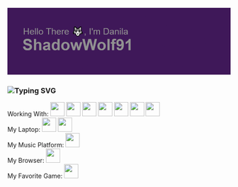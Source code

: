 ![Header](https://github.com/ShadowWolf91/ShadowWolf91/blob/main/header.png)
### ![Typing SVG](https://readme-typing-svg.herokuapp.com?color=%2336BCF7&lines=Hi+there,+I'm+a+3D+and+Unity+programmer)
Working With:
<img height="32" width="32" src="https://cdn.simpleicons.org/adobephotoshop/purple"/>
<a href="https://www.autodesk.com/"><img height="32" width="32" src="https://cdn.simpleicons.org/autodesk/purple"/><a/>
<a href="https://www.blender.org/"><img height="32" width="32" src="https://cdn.simpleicons.org/blender/purple"/><a/>
<img height="32" width="32" src="https://cdn.simpleicons.org/csharp/purple"/>
<img height="32" width="32" src="https://cdn.simpleicons.org/dotnet/purple"/>
<a href="https://unity.com"><img height="32" width="32" src="https://cdn.simpleicons.org/unity/purple"/><a/>
<a href="https://www.unrealengine.com/en-US"><img height="32" width="32" src="https://cdn.simpleicons.org/unrealengine/purple"/><br/><a/>
My Laptop:
<a href="https://www.lenovo.com/us/en/"><img height="32" width="32" src="https://cdn.simpleicons.org/lenovo/purple"/><a/>
<a href="https://www.lenovo.com/us/en/c/laptops/thinkpad/"><img height="32" width="32" src="https://cdn.simpleicons.org/thinkpad/purple"/><a/><br/>
My Music Platform:
<a href="https://soundcloud.com/user-131706000"><img height="32" width="32" src="https://cdn.simpleicons.org/soundcloud/purple"/><a/><br/>
My Browser:
<a href="https://brave.com/"><img height="32" width="32" src="https://cdn.simpleicons.org/brave/purple"/><a/><br/>
My Favorite Game:
<a href="https://store.steampowered.com/app/391540/Undertale/"><img height="32" width="32" src="https://cdn.simpleicons.org/undertale/purple"/><a/><br/>
<!--
**ShadowWolf91/ShadowWolf91** is a ✨ _special_ ✨ repository because its `README.md` (this file) appears on your GitHub profile.

Here are some ideas to get you started:

- 🔭 I’m currently working on simulation in Unity
- 🌱 I’m currently learning ...
- 👯 I’m looking to collaborate on ...
- 🤔 I’m looking for help with making game
- 💬 Ask me about ...
- 📫 How to reach me: ...
- 😄 Pronouns: ...
- ⚡ Fun fact: ...
-->
